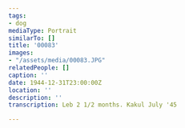 ```yaml
---
tags:
- dog
mediaType: Portrait
similarTo: []
title: '00083'
images:
- "/assets/media/00083.JPG"
relatedPeople: []
caption: ''
date: 1944-12-31T23:00:00Z
location: ''
description: ''
transcription: Leb 2 1/2 months. Kakul July '45

---
```

